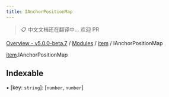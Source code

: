 ```yaml
---
title: IAnchorPositionMap
---
```


> 📋 中文文档还在翻译中... 欢迎 PR

[Overview - v5.0.0-beta.7](../../README.zh.md) / [Modules](../../modules.zh.md) / [item](../../modules/item.zh.md) / IAnchorPositionMap

[item](../../modules/item.zh.md).IAnchorPositionMap

## Indexable

▪ [key: `string`]: [`number`, `number`]
